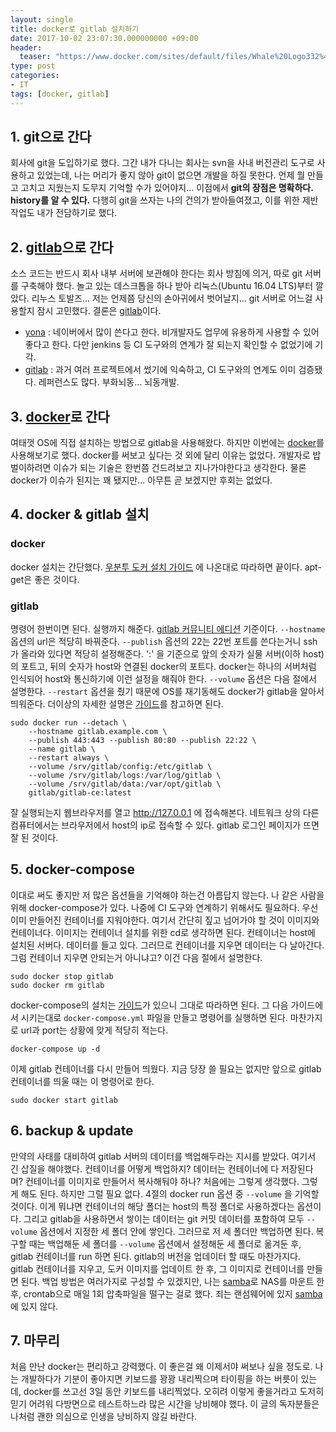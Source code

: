 ```yaml
---
layout: single
title: docker로 gitlab 설치하기
date: 2017-10-02 23:07:30.000000000 +09:00
header:
  teaser: "https://www.docker.com/sites/default/files/Whale%20Logo332%402x_5.png"
type: post
categories:
- IT
tags: [docker, gitlab]
---
```


## 1. git으로 간다
회사에 git을 도입하기로 했다. 그간 내가 다니는 회사는 svn을 사내 버전관리 도구로 사용하고 있었는데, 나는 머리가 좋지 않아 git이 없으면 개발을 하질 못한다. 언제 뭘 만들고 고치고 지웠는지 도무지 기억할 수가 있어야지... 이점에서 **git의 장점은 명확하다. history를 알 수 있다.** 다행히 git을 쓰자는 나의 건의가 받아들여졌고, 이를 위한 제반 작업도 내가 전담하기로 했다.

## 2. [gitlab]으로 간다
소스 코드는 반드시 회사 내부 서버에 보관해야 한다는 회사 방침에 의거, 따로 git 서버를 구축해야 했다. 놀고 있는 데스크톱을 하나 받아 리눅스(Ubuntu 16.04 LTS)부터 깔았다. 리누스 토발즈... 저는 언제쯤 당신의 손아귀에서 벗어날지... git 서버로 어느걸 사용할지 잠시 고민했다. 결론은 [gitlab]이다.
- [yona] : 네이버에서 많이 쓴다고 한다. 비개발자도 업무에 유용하게 사용할 수 있어 좋다고 한다. 다만 jenkins 등 CI 도구와의 연계가 잘 되는지 확인할 수 없었기에 기각.
- [gitlab] : 과거 여러 프로젝트에서 썼기에 익숙하고, CI 도구와의 연계도 이미 검증됐다. 레퍼런스도 많다. 부화뇌동... 뇌동개발.

## 3. [docker]로 간다
여태껏 OS에 직접 설치하는 방법으로 gitlab을 사용해왔다. 하지만 이번에는 [docker]를 사용해보기로 했다. docker를 써보고 싶다는 것 외에 달리 이유는 없었다. 개발자로 밥벌이하려면 이슈가 되는 기술은 한번쯤 건드려보고 지나가야한다고 생각한다. 물론 docker가 이슈가 된지는 꽤 됐지만... 아무튼 곧 보겠지만 후회는 없었다.

## 4. docker & gitlab 설치
### docker
docker 설치는 간단했다. [우분투 도커 설치 가이드] 에 나온대로 따라하면 끝이다. apt-get은 좋은 것이다.
### gitlab
명령어 한번이면 된다. 실행까지 해준다. [gitlab 커뮤니티 에디션] 기준이다. `--hostname` 옵션의 url은 적당히 바꿔준다. `--publish` 옵션의 22는 22번 포트를 쓴다는거니 ssh가 올라와 있다면 적당히 설정해준다. ':' 을 기준으로 앞의 숫자가 실물 서버(이하 host)의 포트고, 뒤의 숫자가 host와 연결된 docker의 포트다. docker는 하나의 서버처럼 인식되어 host와 통신하기에 이런 설정을 해줘야 한다. `--volume` 옵션은 다음 절에서 설명한다. `--restart` 옵션을 줬기 때문에 OS를 재기동해도 docker가 gitlab을 알아서 띄워준다. 더이상의 자세한 설명은 [가이드](https://docs.gitlab.com/omnibus/docker/README.html)를 참고하면 된다.
```
sudo docker run --detach \
    --hostname gitlab.example.com \
    --publish 443:443 --publish 80:80 --publish 22:22 \
    --name gitlab \
    --restart always \
    --volume /srv/gitlab/config:/etc/gitlab \
    --volume /srv/gitlab/logs:/var/log/gitlab \
    --volume /srv/gitlab/data:/var/opt/gitlab \
    gitlab/gitlab-ce:latest
```
잘 실행되는지 웹브라우저를 열고 http://127.0.0.1 에 접속해본다. 네트워크 상의 다른 컴퓨터에서는 브라우저에서 host의 ip로 접속할 수 있다. gitlab 로그인 페이지가 뜨면 잘 된 것이다. 

## 5. docker-compose
이대로 써도 좋지만 저 많은 옵션들을 기억해야 하는건 아름답지 않는다. 나 같은 사람을 위해 docker-compose가 있다. 나중에 CI 도구와 연계하기 위해서도 필요하다. 우선 이미 만들어진 컨테이너를 지워야한다. 여기서 간단히 짚고 넘어가야 할 것이 이미지와 컨테이너다. 이미지는 컨테이너 설치를 위한 cd로 생각하면 된다. 컨테이너는 host에 설치된 서버다. 데이터를 들고 있다. 그러므로 컨테이너를 지우면 데이터는 다 날아간다. 그럼 컨테이너 지우면 안되는거 아니냐고? 이건 다음 절에서 설명한다.
```
sudo docker stop gitlab
sudo docker rm gitlab
```
docker-compose의 설치는 [가이드](https://docs.gitlab.com/omnibus/docker/README.html#install-gitlab-using-docker-compose)가 있으니 그대로 따라하면 된다. 그 다음 가이드에서 시키는대로 `docker-compose.yml` 파일을 만들고 명령어를 실행하면 된다. 마찬가지로 url과 port는 상황에 맞게 적당히 적는다.
```
docker-compose up -d 
```
이제 gitlab 컨테이너를 다시 만들어 띄웠다. 지금 당장 쓸 필요는 없지만 앞으로 gitlab 컨테이너를 띄울 때는 이 명령어로 한다.
```
sudo docker start gitlab
```

## 6. backup & update
만약의 사태를 대비하여 gitlab 서버의 데이터를 백업해두라는 지시를 받았다. 여기서 긴 삽질을 해야했다. 컨테이너를 어떻게 백업하지? 데이터는 컨테이너에 다 저장된다며? 컨테이너를 이미지로 만들어서 복사해둬야 하나? 처음에는 그렇게 생각했다. 그렇게 해도 된다. 하지만 그럴 필요 없다. 4절의 docker run 옵션 중 `--volume` 을 기억할 것이다. 이게 뭐냐면 컨테이너의 해당 폴더는 host의 특정 폴더로 사용하겠다는 옵션이다. 그리고 gitlab을 사용하면서 쌓이는 데이터는 git 커밋 데이터를 포함하여 모두 `--volume` 옵션에서 지정한 세 폴더 안에 쌓인다. 그러므로 저 세 폴더만 백업하면 된다. 복구할 때는 백업해둔 세 폴더를 `--volume` 옵션에서 설정해둔 세 폴더로 옮겨둔 후, gitlab 컨테이너를 run 하면 된다. gitlab의 버전을 업데이터 할 때도 마찬가지다. gitlab 컨테이너를 지우고, 도커 이미지를 업데이트 한 후, 그 이미지로 컨테이너를 만들면 된다. 백업 방법은 여러가지로 구성할 수 있겠지만, 나는 [samba]로 NAS를 마운트 한 후, crontab으로 매일 1회 압축파일을 떨구는 걸로 했다. 죄는 랜섬웨어에 있지 [samba]에 있지 않다.

## 7. 마무리
처음 만난 docker는 편리하고 강력했다. 이 좋은걸 왜 이제서야 써보나 싶을 정도로. 나는 개발하다가 기분이 좋아지면 키보드를 꽝꽝 내리찍으며 타이핑을 하는 버릇이 있는데, docker를 쓰고선 3일 동안 키보드를 내리찍었다. 오히려 이렇게 좋을거라고 도저히 믿기 어려워 다방면으로 테스트하느라 많은 시간을 낭비해야 했다. 이 글의 독자분들은 나처럼 괜한 의심으로 인생을 낭비하지 않길 바란다.

[yona]: <https://repo.yona.io/>
[gitlab]: <https://gitlab.com>
[docker]: <https://www.docker.com>
[우분투 도커 설치 가이드]: <https://docs.docker.com/engine/installation/linux/docker-ce/ubuntu/#install-using-the-repository>
[gitlab 커뮤니티 에디션]: <https://hub.docker.com/r/gitlab/gitlab-ce/>
[samba]: <https://www.samba.org>